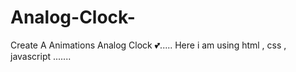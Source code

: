 # Analog-Clock-
Create A  Animations Analog Clock 💕.....
Here i am using html , css , javascript .......
